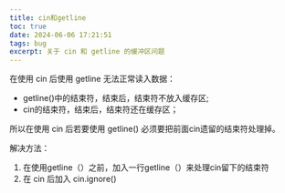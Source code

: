 ```yaml
---
title: cin和getline
toc: true
date: 2024-06-06 17:21:51
tags: bug
excerpt: 关于 cin 和 getline 的缓冲区问题
---
```

在使用 cin 后使用 getline 无法正常读入数据：

* getline()中的结束符，结束后，结束符不放入缓存区;
* cin的结束符，结束后，结束符还在缓存区；

所以在使用 cin 后若要使用 getline() 必须要把前面cin遗留的结束符处理掉。

解决方法：

1. 在使用getline（）之前，加入一行getline（）来处理cin留下的结束符
2. 在 cin 后加入 cin.ignore()
